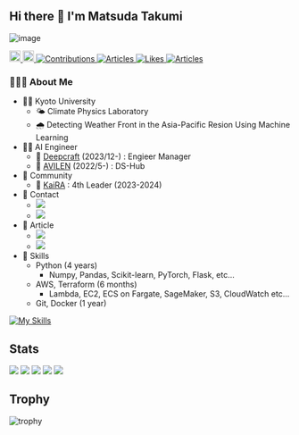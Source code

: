 ## Hi there 👋 I'm Matsuda Takumi

![image](https://github.com/user-attachments/assets/6d1c183e-7e23-4d27-a319-fb2ea4618162)

<p align="left">
  <a href="https://github.com/matsuda-tkm">
    <img height="20" src="https://komarev.com/ghpvc/?username=matsuda-tkm" />
  </a>
  <a href="https://github.com/matsuda-tkm">
    <img height="20" src="https://img.shields.io/github/followers/matsuda-tkm?label=followers&logo=github&style=flat" />
  </a>
  <a href="https://qiita.com/matsuda_tkm">
    <img src="https://badgen.org/img/qiita/matsuda_tkm/contributions?style=plastic" alt="Contributions" />
  </a>
  <a href="https://qiita.com/matsuda_tkm">
    <img src="https://badgen.org/img/qiita/matsuda_tkm/articles?style=plastic" alt="Articles" />
  </a>
  <a href="https://zenn.dev/matsuda_tkm">
    <img src="https://badgen.org/img/zenn/matsuda_tkm/likes?style=plastic" alt="Likes" />
  </a>
  <a href="https://zenn.dev/matsuda_tkm">
    <img src="https://badgen.org/img/zenn/matsuda_tkm/articles?style=plastic" alt="Articles" />
  </a>
</p>

### 👨🏻‍💻 About Me

- 🧑‍🎓 Kyoto University
    - 🌤️ Climate Physics Laboratory
    - 🌧️ Detecting Weather Front in the Asia-Pacific Resion Using Machine Learning
- 🧑‍💻 AI Engineer
    - 🏢 [Deepcraft](https://deepcraft.jp/) (2023/12-) : Engieer Manager
    - 🏢 [AVILEN](https://avilen.co.jp/) (2022/5-) : DS-Hub
- 👥 Community
    - 🤖 [KaiRA](https://kyoto-kaira.github.io/) : 4th Leader (2023-2024)
- 📩 Contact
    - <a href="https://x.com/matsuda_tkm"><img src="https://img.shields.io/badge/-@matsuda_tkm-000000.svg?logo=X&style=nginx"></a>
    - <img src="https://img.shields.io/badge/-LinkedIn-0A66C2.svg?logo=LinkedIn&style=nginx">
- 📝 Article
    - <a href="https://qiita.com/matsuda_tkm"><img src="https://img.shields.io/badge/-Qiita-000000.svg?logo=Qiita&style=nginx"></a>
    - <a href="https://zenn.dev/matsuda_tkm"><img src="https://img.shields.io/badge/-Zenn-000000.svg?logo=Zenn&style=nginx"></a> 
- 💪 Skills
    - Python (4 years)
      - Numpy, Pandas, Scikit-learn, PyTorch, Flask, etc...
    - AWS, Terraform (6 months)
      - Lambda, EC2, ECS on Fargate, SageMaker, S3, CloudWatch etc...
    - Git, Docker (1 year)

[![My Skills](https://skillicons.dev/icons?i=py,pytorch,vscode,html,css,js,docker,git,github,latex,notion,apple,linux,windows,aws,terraform&perline=8)](https://skillicons.dev)

## Stats
![](http://github-profile-summary-cards.vercel.app/api/cards/profile-details?username=matsuda-tkm&theme=nord_dark)
![](http://github-profile-summary-cards.vercel.app/api/cards/repos-per-language?username=matsuda-tkm&theme=nord_dark)
![](http://github-profile-summary-cards.vercel.app/api/cards/most-commit-language?username=matsuda-tkm&theme=nord_dark)
![](http://github-profile-summary-cards.vercel.app/api/cards/stats?username=matsuda-tkm&theme=nord_dark)
![](http://github-profile-summary-cards.vercel.app/api/cards/productive-time?username=matsuda-tkm&theme=nord_dark&utcOffset=9)

## Trophy
![trophy](https://github-profile-trophy.vercel.app/?username=matsuda-tkm&theme=nord_dark)
